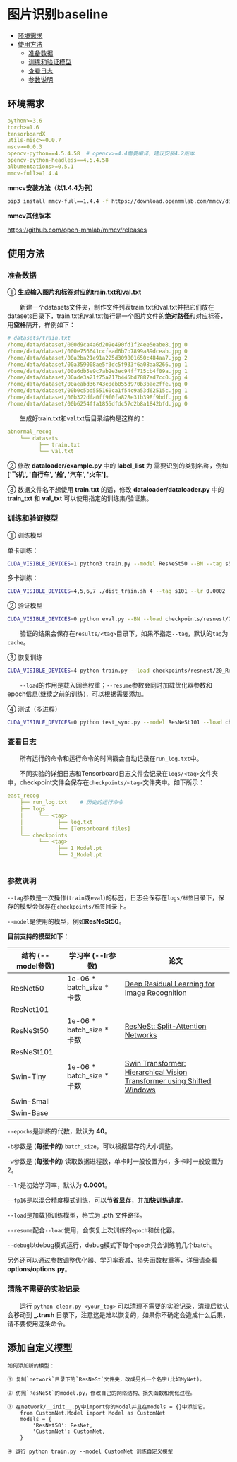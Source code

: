 # 图片识别baseline

- [环境需求](#环境需求)
- [使用方法](#使用方法)
  - [准备数据](#准备数据)
  - [训练和验证模型](#训练和验证模型)
  - [查看日志](#查看日志)
  - [参数说明](#参数说明)

## 环境需求

```yaml
python>=3.6
torch>=1.6
tensorboardX
utils-misc>=0.0.7
mscv>=0.0.3
opencv-python==4.5.4.58  # opencv>=4.4需要编译，建议安装4.2版本
opencv-python-headless==4.5.4.58
albumentations>=0.5.1 
mmcv-full>=1.4.4
```

**mmcv安装方法（以1.4.4为例）**

```bash
pip3 install mmcv-full==1.4.4 -f https://download.openmmlab.com/mmcv/dist/cu101/torch1.6.0/index.html
```

**mmcv其他版本**

https://github.com/open-mmlab/mmcv/releases

## 使用方法

### 准备数据

① **生成输入图片和标签对应的train.txt和val.txt**

　　新建一个datasets文件夹，制作文件列表train.txt和val.txt并把它们放在datasets目录下，train.txt和val.txt每行是一个图片文件的**绝对路径**和对应标签，用**空格**隔开，样例如下：

```yml
# datasets/train.txt
/home/data/dataset/000d9ca4a6d209e490fd1f24ee5eabe8.jpg 0
/home/data/dataset/000e756641ccfead6b7b7899a89dceab.jpg 0
/home/data/dataset/00a2ba21e91a225d309801650c484aa7.jpg 2
/home/data/dataset/00a359008ae5f3dc5f933f6a08aa8266.jpg 1
/home/data/dataset/00a6db5e9c7ab2e3ec94ff715cb4f09a.jpg 1
/home/data/dataset/00ade3a21f75a717b445bd7887ad7cc0.jpg 4
/home/data/dataset/00aeabd36743e8eb055d970b3bae2ffe.jpg 0
/home/data/dataset/00b0c5bd555160ca1f54c9a53d62515c.jpg 1
/home/data/dataset/00b322dfa0ff9f0fa828e31b398f9bdf.jpg 6
/home/data/dataset/00b6254ffa1855dfdc57d2b8a1842bfd.jpg 0

```

　　生成好train.txt和val.txt后目录结构是这样的：

```yml
abnormal_recog
    └── datasets
          ├── train.txt    
          └── val.txt
```

② 修改 **dataloader/example.py** 中的 **label_list** 为 需要识别的类别名称，例如 **\['飞机', '自行车', '船', '汽车', '火车'\]**。



③ 数据文件名不想使用 **train.txt** 的话，修改 **dataloader/dataloader.py** 中的 **train_txt** 和 **val_txt** 可以使用指定的训练集/验证集。



### 训练和验证模型

① 训练模型

单卡训练：

```bash
CUDA_VISIBLE_DEVICES=1 python3 train.py --model ResNeSt50 --BN --tag s50
```

多卡训练：

```bash
CUDA_VISIBLE_DEVICES=4,5,6,7 ./dist_train.sh 4 --tag s101 --lr 0.0002
```

② 验证模型

```bash
CUDA_VISIBLE_DEVICES=0 python eval.py --BN --load checkpoints/resnest/20_ResNeSt50.pt
```

　　验证的结果会保存在`results/<tag>`目录下，如果不指定`--tag`，默认的`tag`为`cache`。

③ 恢复训练

```bash
CUDA_VISIBLE_DEVICES=4 python train.py --load checkpoints/resnest/20_ResNeSt50.pt --resume --BN
```

　　`--load`的作用是载入网络权重；`--resume`参数会同时加载优化器参数和epoch信息(继续之前的训练)，可以根据需要添加。

④ 测试（多进程）

```bash
CUDA_VISIBLE_DEVICES=0 python test_sync.py --model ResNeSt101 --load checkpoints/resnest/20_ResNeSt50.pt
```

### 查看日志

　　所有运行的命令和运行命令的时间戳会自动记录在`run_log.txt`中。

　　不同实验的详细日志和Tensorboard日志文件会记录在`logs/<tag>`文件夹中，checkpoint文件会保存在`checkpoints/<tag>`文件夹中。如下所示：

```yml
east_recog
    ├── run_log.txt    # 历史的运行命令
    ├── logs
    │     └── <tag>
    │           ├── log.txt  
    │           └── [Tensorboard files]
    └── checkpoints
          └── <tag>
                ├── 1_Model.pt
                └── 2_Model.pt
          
```

### 参数说明

`--tag`参数是一次操作(`train`或`eval`)的标签，日志会保存在`logs/标签`目录下，保存的模型会保存在`checkpoints/标签`目录下。  

`--model`是使用的模型，例如**ResNeSt50**。  

**目前支持的模型如下：**

| 结构 (--model参数) | 学习率 (--lr参数)           | 论文                                                         |
| ------------------ | --------------------------- | ------------------------------------------------------------ |
| ResNet50           | 1e-06 \* batch_size \* 卡数 | [Deep Residual Learning for Image Recognition](https://arxiv.org/pdf/1512.03385.pdf) |
| ResNet101          |                             |                                                              |
| ResNeSt50          | 1e-06 \* batch_size \* 卡数 | [ResNeSt: Split-Attention Networks](https://openaccess.thecvf.com/content/CVPR2022W/ECV/papers/Zhang_ResNeSt_Split-Attention_Networks_CVPRW_2022_paper.pdf) |
| ResNeSt101         |                             |                                                              |
| Swin-Tiny          | 1e-06 \* batch_size \* 卡数 | [Swin Transformer: Hierarchical Vision Transformer using Shifted Windows](https://openaccess.thecvf.com/content/ICCV2021/papers/Liu_Swin_Transformer_Hierarchical_Vision_Transformer_Using_Shifted_Windows_ICCV_2021_paper.pdf) |
| Swin-Small         |                             |                                                              |
| Swin-Base          |                             |                                                              |

`--epochs`是训练的代数，默认为 **40**。  

`-b`参数是 (**每张卡的**) `batch_size`，可以根据显存的大小调整。 

`-w`参数是  (**每张卡的**) 读取数据进程数，单卡时一般设置为4，多卡时一般设置为2。 

`--lr`是初始学习率，默认为 **0.0001**。

`--fp16`是以混合精度模式训练，可以**节省显存**，并**加快训练速度**。

`--load`是加载预训练模型，格式为 .pth 文件路径。  

`--resume`配合`--load`使用，会恢复上次训练的`epoch`和优化器。  

`--debug`以debug模式运行，debug模式下每个`epoch`只会训练前几个batch。

另外还可以通过参数调整优化器、学习率衰减、损失函数权重等，详细请查看 **options/options.py**。  


### 清除不需要的实验记录

　　运行 `python clear.py <your_tag>` 可以清理不需要的实验记录，清理后默认会移动到 **_.trash** 目录下，注意这是难以恢复的，如果你不确定会造成什么后果，请不要使用这条命令。

## 添加自定义模型

```
如何添加新的模型：

① 复制`network`目录下的`ResNeSt`文件夹，改成另外一个名字(比如MyNet)。

② 仿照`ResNeSt`的model.py，修改自己的网络结构、损失函数和优化过程。

③ 在network/__init__.py中import你的Model并且在models = {}中添加它。
    from CustomNet.Model import Model as CustomNet
    models = {
        'ResNet50': ResNet,
        'CustomNet': CustomNet,
    }

④ 运行 python train.py --model CustomNet 训练自定义模型
```
